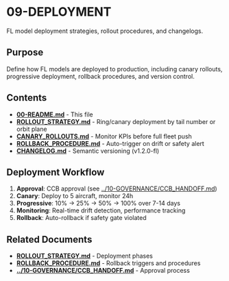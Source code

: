 # 09-DEPLOYMENT

FL model deployment strategies, rollout procedures, and changelogs.

## Purpose

Define how FL models are deployed to production, including canary rollouts, progressive deployment, rollback procedures, and version control.

## Contents

- [**00-README.md**](00-README.md) - This file
- [**ROLLOUT_STRATEGY.md**](ROLLOUT_STRATEGY.md) - Ring/canary deployment by tail number or orbit plane
- [**CANARY_ROLLOUTS.md**](CANARY_ROLLOUTS.md) - Monitor KPIs before full fleet push
- [**ROLLBACK_PROCEDURE.md**](ROLLBACK_PROCEDURE.md) - Auto-trigger on drift or safety alert
- [**CHANGELOG.md**](CHANGELOG.md) - Semantic versioning (v1.2.0-fl)

## Deployment Workflow

1. **Approval**: CCB approval (see [../10-GOVERNANCE/CCB_HANDOFF.md](../10-GOVERNANCE/CCB_HANDOFF.md))
2. **Canary**: Deploy to 5 aircraft, monitor 24h
3. **Progressive**: 10% → 25% → 50% → 100% over 7-14 days
4. **Monitoring**: Real-time drift detection, performance tracking
5. **Rollback**: Auto-rollback if safety gate violated

## Related Documents

- [**ROLLOUT_STRATEGY.md**](ROLLOUT_STRATEGY.md) - Deployment phases
- [**ROLLBACK_PROCEDURE.md**](ROLLBACK_PROCEDURE.md) - Rollback triggers and procedures
- [**../10-GOVERNANCE/CCB_HANDOFF.md**](../10-GOVERNANCE/CCB_HANDOFF.md) - Approval process
